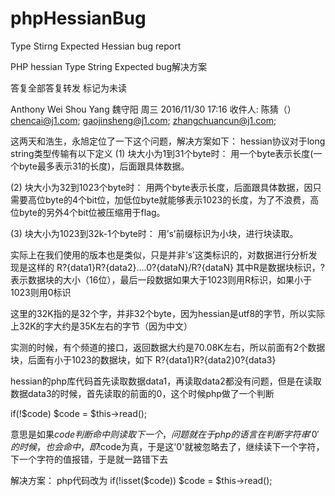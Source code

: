 # phpHessianBug
Type Stirng Expected Hessian bug report

PHP hessian Type String Expected bug解决方案

答复全部答复转发
标记为未读

Anthony Wei Shou Yang 魏守阳
周三 2016/11/30 17:16
收件人:
陈猜（） <chencai@j1.com>;
gaojinsheng@j1.com;
zhangchuancun@j1.com;

这两天和浩生，永旭定位了一下这个问题，解决方案如下：
hessian协议对于long string类型传输有以下定义
(1) 块大小为1到31个byte时： 
用一个byte表示长度(一个byte最多表示31的长度)，后面跟具体数据。 

(2) 块大小为32到1023个byte时： 
用两个byte表示长度，后面跟具体数据，因只需要高位byte的4个bit位，加低位byte就能够表示1023的长度，为了不浪费，高位byte的另外4个bit位被压缩用于flag。 

(3) 块大小为1023到32k-1个byte时： 
用’s’前缀标识为小块，进行块读取。 

实际上在我们使用的版本也是类似，只是并非‘s’这类标识的，对数据进行分析发现是这样的
R?{data1}R?{data2}....0?{dataN}/R?{dataN}
其中R是数据块标识，?表示数据块的大小（16位），最后一段数据如果大于1023则用R标识，如果小于1023则用0标识

这里的32K指的是32个字，并非32个byte，因为hessian是utf8的字节，所以实际上32K的字大约是35K左右的字节（因为中文）

实测的时候，有个频道的接口，返回数据大约是70.08K左右，所以前面有2个数据块，后面有小于1023的数据块，如下
R?{data1}R?{data2}0?{data3}

hessian的php库代码首先读取数据data1，再读取data2都没有问题，但是在读取数据data3的时候，首先读取的前面的0，这个时候php做了一个判断

if(!$code)
    $code = $this->read();

意思是如果$code判断命中则读取下一个，问题就在于php的语言在判断字符串'0'的时候，也会命中，即!$code为真，于是这'0'就被忽略去了，继续读下一个字符，下一个字符的值报错，于是就一路错下去

解决方案：
php代码改为
if(!isset($code))
    $code = $this->read();​
